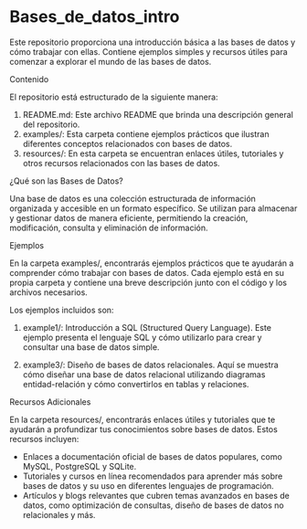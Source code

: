 # Bases_de_datos_intro

Este repositorio proporciona una introducción básica a las bases de datos y cómo trabajar con ellas. Contiene ejemplos simples y recursos útiles para comenzar a explorar el mundo de las bases de datos.

Contenido

El repositorio está estructurado de la siguiente manera:

1. README.md: Este archivo README que brinda una descripción general del repositorio.
2. examples/: Esta carpeta contiene ejemplos prácticos que ilustran diferentes conceptos relacionados con bases de datos.
3. resources/: En esta carpeta se encuentran enlaces útiles, tutoriales y otros recursos relacionados con las bases de datos.

¿Qué son las Bases de Datos?

Una base de datos es una colección estructurada de información organizada y accesible en un formato específico. Se utilizan para almacenar y gestionar datos de manera eficiente, permitiendo la creación, modificación, consulta y eliminación de información.

Ejemplos

En la carpeta examples/, encontrarás ejemplos prácticos que te ayudarán a comprender cómo trabajar con bases de datos. Cada ejemplo está en su propia carpeta y contiene una breve descripción junto con el código y los archivos necesarios.

Los ejemplos incluidos son:

1. example1/: Introducción a SQL (Structured Query Language). Este ejemplo presenta el lenguaje SQL y cómo utilizarlo para crear y consultar una base de datos simple.

2. example3/: Diseño de bases de datos relacionales. Aquí se muestra cómo diseñar una base de datos relacional utilizando diagramas entidad-relación y cómo convertirlos en tablas y relaciones.

Recursos Adicionales

En la carpeta resources/, encontrarás enlaces útiles y tutoriales que te ayudarán a profundizar tus conocimientos sobre bases de datos. Estos recursos incluyen:

- Enlaces a documentación oficial de bases de datos populares, como MySQL, PostgreSQL y SQLite.
- Tutoriales y cursos en línea recomendados para aprender más sobre bases de datos y su uso en diferentes lenguajes de programación.
- Artículos y blogs relevantes que cubren temas avanzados en bases de datos, como optimización de consultas, diseño de bases de datos no relacionales y más.


